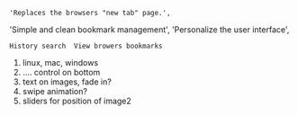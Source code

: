     'Replaces the browsers "new tab" page.',

'Simple and clean bookmark management',
'Personalize the user interface',

    History search  View browers bookmarks

1. linux, mac, windows
2. .... control on bottom
3. text on images, fade in?
4. swipe animation?
5. sliders for position of image2
